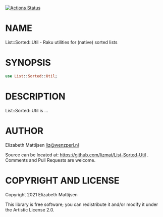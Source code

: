 [![Actions Status](https://github.com/lizmat/List-Sorted-Util/workflows/test/badge.svg)](https://github.com/lizmat/List-Sorted-Util/actions)

NAME
====

List::Sorted::Util - Raku utilities for (native) sorted lists

SYNOPSIS
========

```raku
use List::Sorted::Util;
```

DESCRIPTION
===========

List::Sorted::Util is ...

AUTHOR
======

Elizabeth Mattijsen <liz@wenzperl.nl>

Source can be located at: https://github.com/lizmat/List-Sorted-Util . Comments and Pull Requests are welcome.

COPYRIGHT AND LICENSE
=====================

Copyright 2021 Elizabeth Mattijsen

This library is free software; you can redistribute it and/or modify it under the Artistic License 2.0.

